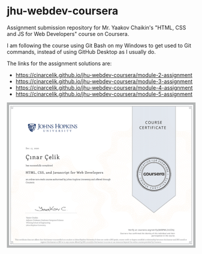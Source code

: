 # jhu-webdev-coursera
Assignment submission repository for Mr. Yaakov Chaikin's "HTML, CSS and JS for Web Developers" course on Coursera.

I am following the course using Git Bash on my Windows to get used to Git commands, instead of using GitHub Desktop as I usually do.

The links for the assignment solutions are: 
- https://cinarcelik.github.io/jhu-webdev-coursera/module-2-assignment
- https://cinarcelik.github.io/jhu-webdev-coursera/module-3-assignment
- https://cinarcelik.github.io/jhu-webdev-coursera/module-4-assignment
- https://cinarcelik.github.io/jhu-webdev-coursera/module-5-assignment

![The Coursera Certificate](./Coursera_JMBPML2U2ZAJ.png)
